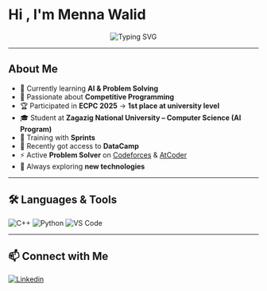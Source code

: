 # Hi , I'm Menna Walid  

<p align="center">
  <img src="https://readme-typing-svg.demolab.com?font=Fira+Code&size=28&duration=3000&pause=1000&color=F75C7E&center=true&vCenter=true&width=600&lines=✨+Problem+Solving+%26+AI+Enthusiast+✨" alt="Typing SVG" />
</p>

---

##  About Me
- 📖 Currently learning **AI & Problem Solving**  
- 🧩 Passionate about **Competitive Programming**  
- 🏆 Participated in **ECPC 2025** → **1st place at university level**  
- 🎓 Student at **Zagazig National University – Computer Science (AI Program)**  
- 🚀 Training with **Sprints**  
- 🎯 Recently got access to **DataCamp**  
- ⚡ Active **Problem Solver** on [Codeforces](https://codeforces.com/profile/menna_walid105) & [AtCoder](https://atcoder.jp/users/menna_walid105)  
- 🌟 Always exploring **new technologies**  

---

## 🛠️ Languages & Tools
![C++](https://img.shields.io/badge/C++-00599C?style=for-the-badge&logo=c%2b%2b&logoColor=white)
![Python](https://img.shields.io/badge/Python-3776AB?style=for-the-badge&logo=python&logoColor=white)
![VS Code](https://img.shields.io/badge/VS%20Code-0078d7?style=for-the-badge&logo=visual-studio-code&logoColor=white)

---

## 📫 Connect with Me
[![Linkedin](https://img.shields.io/badge/LinkedIn-blue?style=for-the-badge&logo=linkedin)](https://www.linkedin.com/in/menna-walid-5b9379328/)
